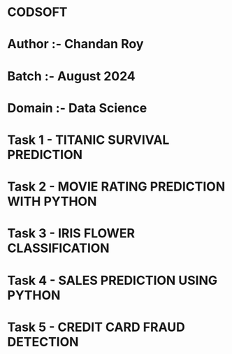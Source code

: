 # CODSOFT
# Author :- Chandan Roy
# Batch :- August 2024
# Domain :- Data Science 

# Task 1 - TITANIC SURVIVAL PREDICTION
# Task 2 - MOVIE RATING PREDICTION WITH PYTHON
# Task 3 - IRIS FLOWER CLASSIFICATION
# Task 4 - SALES PREDICTION USING PYTHON
# Task 5 - CREDIT CARD FRAUD DETECTION
